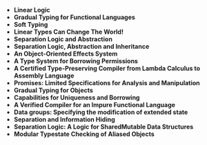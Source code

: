 

<ul>
  
 <li><b><a target="_blank" href="https://github.com/manjunath5496/Research-Papers-on-Programming-Languages/blob/master/kpl(1).pdf" style="text-decoration:none;">Linear Logic</a></b></li>
  
<li><b><a target="_blank" href="https://github.com/manjunath5496/Research-Papers-on-Programming-Languages/blob/master/kpl(2).pdf" style="text-decoration:none;">Gradual Typing for Functional Languages</a></b></li>

<li><b><a target="_blank" href="https://github.com/manjunath5496/Research-Papers-on-Programming-Languages/blob/master/kpl(3).pdf" style="text-decoration:none;"> Soft Typing </a></b></li>                         
  <li><b><a target="_blank" href="https://github.com/manjunath5496/Research-Papers-on-Programming-Languages/blob/master/kpl(4).pdf" style="text-decoration:none;">Linear Types Can Change The World!</a></b></li>  
     <li><b><a target="_blank" href="https://github.com/manjunath5496/Research-Papers-on-Programming-Languages/blob/master/kpl(5).pdf" style="text-decoration:none;">Separation Logic and Abstraction</a></b></li>  
   <li><b><a target="_blank" href="https://github.com/manjunath5496/Research-Papers-on-Programming-Languages/blob/master/kpl(6).pdf" style="text-decoration:none;">Separation Logic, Abstraction and Inheritance</a></b></li>  
                                             

 <li><b><a target="_blank" href="https://github.com/manjunath5496/Research-Papers-on-Programming-Languages/blob/master/kpl(7).pdf" style="text-decoration:none;">An Object-Oriented Effects System</a></b></li>
  
<li><b><a target="_blank" href="https://github.com/manjunath5496/Research-Papers-on-Programming-Languages/blob/master/kpl(8).pdf" style="text-decoration:none;">A Type System for Borrowing Permissions</a></b></li>

<li><b><a target="_blank" href="https://github.com/manjunath5496/Research-Papers-on-Programming-Languages/blob/master/kpl(9).pdf" style="text-decoration:none;">A Certified Type-Preserving Compiler from Lambda Calculus to Assembly Language</a></b></li>                         
  <li><b><a target="_blank" href="https://github.com/manjunath5496/Research-Papers-on-Programming-Languages/blob/master/kpl(10).pdf" style="text-decoration:none;">Promises: Limited Specifications for Analysis and Manipulation</a></b></li>  
     <li><b><a target="_blank" href="https://github.com/manjunath5496/Research-Papers-on-Programming-Languages/blob/master/kpl(11).pdf" style="text-decoration:none;">Gradual Typing for Objects</a></b></li>  
   <li><b><a target="_blank" href="https://github.com/manjunath5496/Research-Papers-on-Programming-Languages/blob/master/kpl(12).pdf" style="text-decoration:none;">Capabilities for Uniqueness and Borrowing</a></b></li>  
                                             
<li><b><a target="_blank" href="https://github.com/manjunath5496/Research-Papers-on-Programming-Languages/blob/master/kpl(13).pdf" style="text-decoration:none;">A Verified Compiler for an Impure Functional Language</a></b></li>                         
  <li><b><a target="_blank" href="https://github.com/manjunath5496/Research-Papers-on-Programming-Languages/blob/master/kpl(14).pdf" style="text-decoration:none;">Data groups: Specifying the modification of extended state</a></b></li>  
     <li><b><a target="_blank" href="https://github.com/manjunath5496/Research-Papers-on-Programming-Languages/blob/master/kpl(15).pdf" style="text-decoration:none;"> Separation and Information Hiding</a></b></li>  
   <li><b><a target="_blank" href="https://github.com/manjunath5496/Research-Papers-on-Programming-Languages/blob/master/kpl(16).pdf" style="text-decoration:none;">Separation Logic: A Logic for SharedMutable Data Structures</a></b></li>  
                                             
  <li><b><a target="_blank" href="https://github.com/manjunath5496/Research-Papers-on-Programming-Languages/blob/master/kpl(17).pdf" style="text-decoration:none;">Modular Typestate Checking of Aliased Objects </a></b></li>  
    





</ul>
